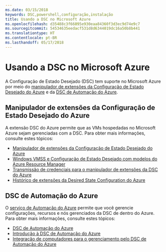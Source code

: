 ```yaml
---
ms.date: 03/15/2018
keywords: DSC,powershell,configuração,instalação
title: Usando a DSC no Microsoft Azure
ms.openlocfilehash: d35488c3f66895e930eaa84360f3d3ec9d74e9c7
ms.sourcegitcommit: 54534635eedacf531d8d6344019dc16a50b8b441
ms.translationtype: HT
ms.contentlocale: pt-BR
ms.lasthandoff: 05/17/2018
---
```

# <a name="using-dsc-on-microsoft-azure"></a>Usando a DSC no Microsoft Azure

A Configuração de Estado Desejado (DSC) tem suporte no Microsoft Azure por meio do [manipulador de extensões da Configuração de Estado Desejado do Azure](/azure/virtual-machines/virtual-machines-windows-extensions-dsc-overview) e da [DSC de Automação do Azure](/azure/automation/automation-dsc-overview).

## <a name="azure-desired-state-configuration-extension-handler"></a>Manipulador de extensões da Configuração de Estado Desejado do Azure

A extensão DSC do Azure permite que as VMs hospedadas no Microsoft Azure sejam gerenciadas com a DSC.
Para obter mais informações, consulte estes tópicos:

- [Manipulador de extensões da Configuração de Estado Desejado do Azure](/azure/virtual-machines/virtual-machines-windows-extensions-dsc-overview)
- [Windows VMSS e Configuração de Estado Desejado com modelos do Azure Resource Manager](/azure/virtual-machines/virtual-machines-windows-extensions-dsc-template)
- [Transmissão de credenciais para o manipulador de extensões da DSC do Azure](/azure/virtual-machines/virtual-machines-windows-extensions-dsc-credentials)
- [Histórico de extensões da Desired State Configuration do Azure](azureDscexthistory.md)

## <a name="azure-automation-dsc"></a>DSC de Automação do Azure

O [serviço de Automação do Azure](https://azure.microsoft.com/services/automation/) permite que você gerencie configurações, recursos e nós gerenciados da DSC de dentro do Azure. Para obter mais informações, consulte estes tópicos:

- [DSC de Automação do Azure](/azure/automation/automation-dsc-overview)
- [Introdução à DSC de Automação do Azure](/azure/automation/automation-dsc-getting-started)
- [Integração de computadores para o gerenciamento pelo DSC de Automação do Azure](/azure/automation/automation-dsc-onboarding)